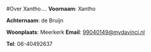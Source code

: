 #Over Xantho....
**Voornaam**: Xantho

**Achternaam**: de Bruijn

**Woonplaats**: Meerkerk
**Email**: [99040149@mydavinci.nl](99040149@mydavinci.nl)

**Tel**: 06-40492637